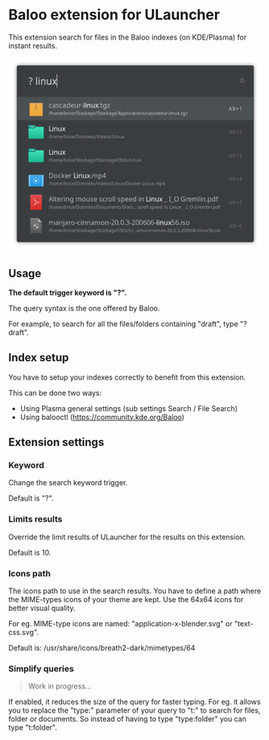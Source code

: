 # Baloo extension for ULauncher

This extension search for files in the Baloo indexes (on KDE/Plasma) for instant results.

![alt text](https://github.com/briceio/ulauncher-baloo/blob/master/overview.png?raw=true)

## Usage

**The default trigger keyword is "?".**

The query syntax is the one offered by Baloo.

For example, to search for all the files/folders containing "draft", type "? draft".

## Index setup

You have to setup your indexes correctly to benefit from this extension.

This can be done two ways:
- Using Plasma general settings (sub settings Search / File Search)
- Using balooctl (https://community.kde.org/Baloo)

## Extension settings

### Keyword

Change the search keyword trigger. 

Default is "?".

### Limits results

Override the limit results of ULauncher for the results on this extension. 

Default is 10.

### Icons path

The icons path to use in the search results. You have to define a path where the MIME-types icons of your theme are kept. Use the 64x64 icons for better visual quality.

For eg. MIME-type icons are named: "application-x-blender.svg" or "text-css.svg". 

Default is: /usr/share/icons/breath2-dark/mimetypes/64

### Simplify queries

> Work in progress...

If enabled, it reduces the size of the query for faster typing. For eg. it allows you to replace the "type:" parameter of your query to "t:" to search for files, folder or documents. So instead of having to type "type:folder" you can type "t:folder".